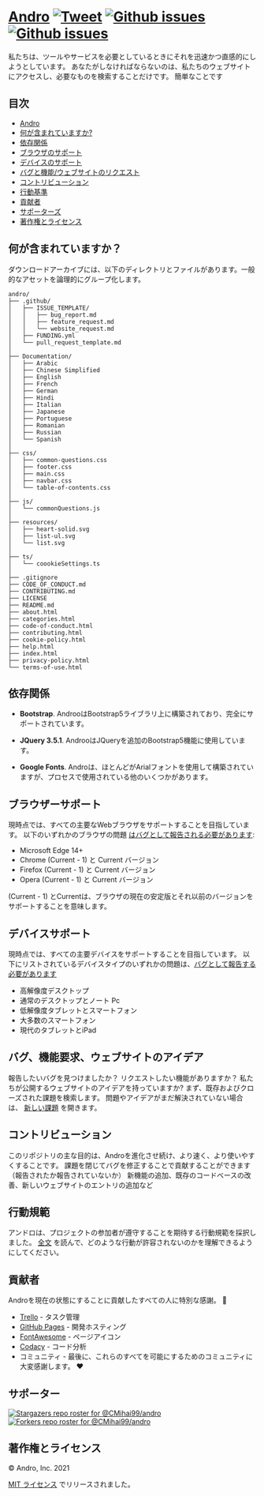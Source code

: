# <a href="https://cmihai99.github.io/andro" target="_blank" id="andro">Andro</a> [![Tweet](https://img.shields.io/twitter/url/http/shields.io.svg?style=social)](https://twitter.com/intent/tweet?text=Find%20over%20100%20new%20and%20exciting%20websites%20at&url=http://cmihai99.github.io/andro&via=androteamfaq&hashtags=andro,webdevelopment,website,websitefinder,developers) [![Github issues](https://img.shields.io/github/issues/CMihai99/andro)](https://github.com/CMihai99/andro/issues) [![Github issues](https://img.shields.io/github/issues-closed/CMihai99/andro)](https://github.com/CMihai99/andro/issues?q=is%3Aissue+is%3Aclosed)

私たちは、ツールやサービスを必要としているときにそれを迅速かつ直感的にしようとしています。 あなたがしなければならないのは、私たちのウェブサイトにアクセスし、必要なものを検索することだけです。 簡単なことです

## 目次

- [Andro](#andro)
- [何が含まれていますか?](#whats-included)
- [依存関係](#dependencies)
- [ブラウザのサポート](#browser-support)
- [デバイスのサポート](#device-support)
- [バグと機能/ウェブサイトのリクエスト](#bugs-and-requests)
- [コントリビューション](#contributing)
- [行動基準](#code-of-conduct)
- [貢献者](#contributors)
- [サポーターズ](#supporters)
- [著作権とライセンス](#copyright-and-license)

<a id="whats-included"><h2>何が含まれていますか？</h2></a>

ダウンロードアーカイブには、以下のディレクトリとファイルがあります。一般的なアセットを論理的にグループ化します。

```
andro/
├── .github/
│   ├── ISSUE_TEMPLATE/
│   │   ├── bug_report.md
│   │   ├── feature_request.md
│   │   └── website_request.md
│   ├── FUNDING.yml
│   └── pull_request_template.md
│
├── Documentation/
│   ├── Arabic
│   ├── Chinese Simplified
│   ├── English
│   ├── French
│   ├── German
│   ├── Hindi
│   ├── Italian
│   ├── Japanese
│   ├── Portuguese
│   ├── Romanian
│   ├── Russian
│   └── Spanish
│
├── css/
│   ├── common-questions.css
│   ├── footer.css
│   ├── main.css
│   ├── navbar.css
│   └── table-of-contents.css
│
├── js/
│   └── commonQuestions.js
│
├── resources/
│   ├── heart-solid.svg
│   ├── list-ul.svg
│   └── list.svg
│
├── ts/
│   └── coookieSettings.ts
│
├── .gitignore
├── CODE_OF_CONDUCT.md
├── CONTRIBUTING.md
├── LICENSE
├── README.md
├── about.html
├── categories.html
├── code-of-conduct.html
├── contributing.html
├── cookie-policy.html
├── help.html
├── index.html
├── privacy-policy.html
└── terms-of-use.html
```

<a id="dependencies"><h2>依存関係</h2></a>

- **Bootstrap**. AndrooはBootstrap5ライブラリ上に構築されており、完全にサポートされています。

- **JQuery 3.5.1**. AndrooはJQueryを追加のBootstrap5機能に使用しています。

- **Google Fonts**. Androは、ほとんどがArialフォントを使用して構築されていますが、プロセスで使用されている他のいくつかがあります。

<a id="browser-support"><h2>ブラウザーサポート</h2></a>

現時点では、すべての主要なWebブラウザをサポートすることを目指しています。 以下のいずれかのブラウザの問題 <a href="https://github.com/CMihai99/andro/issues/new?assignees=&labels=bug&template=bug_report.md&title=%5BBug%5D" target="_blank">はバグとして報告される必要があります</a>:

- Microsoft Edge 14+
- Chrome (Current - 1) と Current バージョン
- Firefox (Current - 1) と Current バージョン
- Opera (Current - 1) と Current バージョン

(Current - 1) とCurrentは、ブラウザの現在の安定版とそれ以前のバージョンをサポートすることを意味します。

<a id="device-support"><h2>デバイスサポート</h2></a>

現時点では、すべての主要デバイスをサポートすることを目指しています。 以下にリストされているデバイスタイプのいずれかの問題は、<a href="https://github.com/CMihai99/andro/issues/new?assignees=&labels=bug&template=bug_report.md&title=%5BBug%5D" target="_blank">バグとして報告する必要があります</a>

- 高解像度デスクトップ
- 通常のデスクトップとノート Pc
- 低解像度タブレットとスマートフォン
- 大多数のスマートフォン
- 現代のタブレットとiPad

<a id="bugs-and-requests"><h2>バグ、機能要求、ウェブサイトのアイデア</h2></a>

報告したいバグを見つけましたか？ リクエストしたい機能がありますか？ 私たちが公開するウェブサイトのアイデアを持っていますか? まず、既存およびクローズされた課題を検索します。 問題やアイデアがまだ解決されていない場合は、 [新しい課題](https://github.com/CMihai99/andro/issues/new/choose) を開きます。

<a id="contributing"><h2>コントリビューション</h2></a>

このリポジトリの主な目的は、Androを進化させ続け、より速く、より使いやすくすることです。 課題を閉じてバグを修正することで貢献することができます（報告されたか報告されていないか） 新機能の追加、既存のコードベースの改善、新しいウェブサイトのエントリの追加など

<a id="code-of-conduct"><h2>行動規範</h2></a>

アンドロは、プロジェクトの参加者が遵守することを期待する行動規範を採択しました。 [全文](https://cmihai99.github.io/andro/code-of-conduct.html) を読んで、どのような行動が許容されないのかを理解できるようにしてください。

<a id="contributors"><h2>貢献者</h2></a>

Androを現在の状態にすることに貢献したすべての人に特別な感謝。 👏

- [Trello](https://www.trello.com/) - タスク管理
- [GitHub Pages](https://pages.github.com/) - 開発ホスティング
- [FontAwesome](https://www.fontawesome.com/) - ページアイコン
- [Codacy](https://www.codacy.com/) - コード分析
- コミュニティ - 最後に、これらのすべてを可能にするためのコミュニティに大変感謝します。 ♥

<a id="supporters"><h2>サポーター</h2></a>

[![Stargazers repo roster for @CMihai99/andro](https://reporoster.com/stars/CMihai99/andro)](https://github.com/CMihai99/andro/stargazers) [![Forkers repo roster for @CMihai99/andro](https://reporoster.com/forks/CMihai99/andro)](https://github.com/CMihai99/andro/network/members)

<a id="copyright-and-license"><h2>著作権とライセンス</h2></a>

© Andro, Inc. 2021

[MIT ライセンス](LICENSE) でリリースされました。
